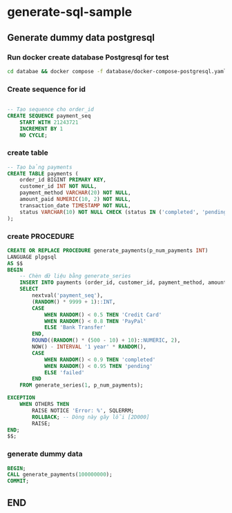 # generate-sql-sample

## Generate dummy data postgresql

### Run docker create database Postgresql for test

```bash
cd databae && docker compose -f database/docker-compose-postgresql.yaml up -d
```

### Create sequence for id

```sql

-- Tạo sequence cho order_id
CREATE SEQUENCE payment_seq
    START WITH 21243721
    INCREMENT BY 1
    NO CYCLE;
```

### create table

```sql
-- Tạo bảng payments
CREATE TABLE payments (
    order_id BIGINT PRIMARY KEY,
    customer_id INT NOT NULL,
    payment_method VARCHAR(20) NOT NULL,
    amount_paid NUMERIC(10, 2) NOT NULL,
    transaction_date TIMESTAMP NOT NULL,
    status VARCHAR(10) NOT NULL CHECK (status IN ('completed', 'pending', 'failed'))
);
```

### create PROCEDURE

```sql
CREATE OR REPLACE PROCEDURE generate_payments(p_num_payments INT)
LANGUAGE plpgsql
AS $$
BEGIN
    -- Chèn dữ liệu bằng generate_series
    INSERT INTO payments (order_id, customer_id, payment_method, amount_paid, transaction_date, status)
    SELECT
        nextval('payment_seq'),
        (RANDOM() * 9999 + 1)::INT,
        CASE
            WHEN RANDOM() < 0.5 THEN 'Credit Card'
            WHEN RANDOM() < 0.8 THEN 'PayPal'
            ELSE 'Bank Transfer'
        END,
        ROUND((RANDOM() * (500 - 10) + 10)::NUMERIC, 2),
        NOW() - INTERVAL '1 year' * RANDOM(),
        CASE
            WHEN RANDOM() < 0.9 THEN 'completed'
            WHEN RANDOM() < 0.95 THEN 'pending'
            ELSE 'failed'
        END
    FROM generate_series(1, p_num_payments);

EXCEPTION
    WHEN OTHERS THEN
        RAISE NOTICE 'Error: %', SQLERRM;
        ROLLBACK; -- Dòng này gây lỗi [2D000]
        RAISE;
END;
$$;
```

### generate dummy data

```sql
BEGIN;
CALL generate_payments(100000000);
COMMIT;
```

## END
